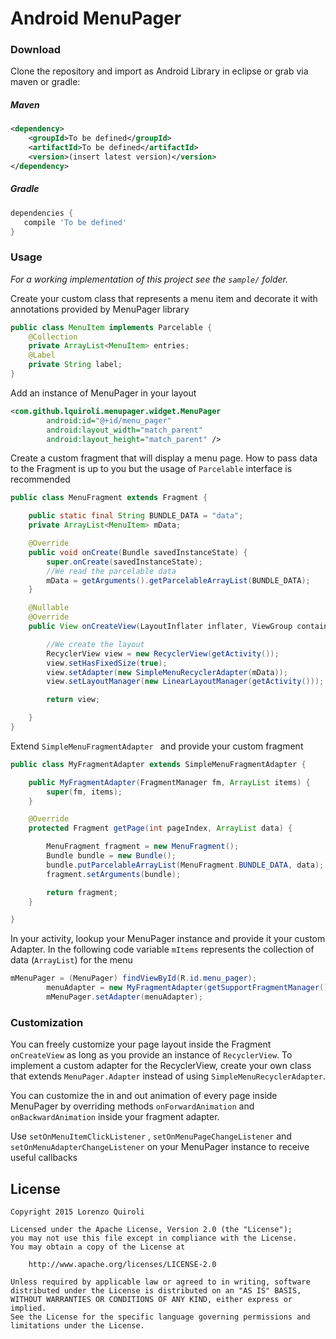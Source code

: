 Android MenuPager
=================

### Download

Clone the repository and import as Android Library in eclipse or grab via maven or gradle:

##### Maven

```xml
<dependency>
    <groupId>To be defined</groupId>
    <artifactId>To be defined</artifactId>
    <version>(insert latest version)</version>
</dependency>
```
##### Gradle
```groovy
dependencies {
   compile 'To be defined'
}
```
### Usage

*For a working implementation of this project see the `sample/` folder.*

Create your custom class that represents a menu item and decorate it with annotations provided by MenuPager library

```java
public class MenuItem implements Parcelable {
	@Collection
    private ArrayList<MenuItem> entries;
    @Label
    private String label;
}
```

Add an instance of MenuPager in your layout

```xml
<com.github.lquiroli.menupager.widget.MenuPager
        android:id="@+id/menu_pager"
        android:layout_width="match_parent"
        android:layout_height="match_parent" />
```

Create a custom fragment that will display a menu page. How to pass data to the Fragment is up to you but the usage of ``` Parcelable ``` interface is recommended

```java
public class MenuFragment extends Fragment {

    public static final String BUNDLE_DATA = "data";
    private ArrayList<MenuItem> mData;

    @Override
    public void onCreate(Bundle savedInstanceState) {
        super.onCreate(savedInstanceState);
        //We read the parcelable data
        mData = getArguments().getParcelableArrayList(BUNDLE_DATA);
    }

    @Nullable
    @Override
    public View onCreateView(LayoutInflater inflater, ViewGroup container, Bundle savedInstanceState) {

        //We create the layout
        RecyclerView view = new RecyclerView(getActivity());
        view.setHasFixedSize(true);
        view.setAdapter(new SimpleMenuRecyclerAdapter(mData));
        view.setLayoutManager(new LinearLayoutManager(getActivity()));

        return view;

    }
}
```

Extend ```SimpleMenuFragmentAdapter ``` and provide your custom fragment

```java
public class MyFragmentAdapter extends SimpleMenuFragmentAdapter {

    public MyFragmentAdapter(FragmentManager fm, ArrayList items) {
        super(fm, items);
    }

    @Override
    protected Fragment getPage(int pageIndex, ArrayList data) {

        MenuFragment fragment = new MenuFragment();
        Bundle bundle = new Bundle();
        bundle.putParcelableArrayList(MenuFragment.BUNDLE_DATA, data);
        fragment.setArguments(bundle);

        return fragment;
    }

}
```
In your activity, lookup your MenuPager instance and provide it your custom Adapter. In the following code variable ```mItems``` represents the collection of data (```ArrayList```) for the menu

```java
mMenuPager = (MenuPager) findViewById(R.id.menu_pager);
        menuAdapter = new MyFragmentAdapter(getSupportFragmentManager(), mItems);
        mMenuPager.setAdapter(menuAdapter);
```

### Customization

You can freely customize your page layout inside the Fragment ```onCreateView``` as long as you provide an instance of ```RecyclerView```.
To implement a custom adapter for the RecyclerView, create your own class that extends ```MenuPager.Adapter``` instead of using ```SimpleMenuRecyclerAdapter```.

You can customize the in and out animation of every page inside MenuPager by overriding methods ```onForwardAnimation``` and ```onBackwardAnimation``` inside your fragment adapter.

Use ```setOnMenuItemClickListener``` , ```setOnMenuPageChangeListener```  and ```setOnMenuAdapterChangeListener``` on your MenuPager instance to receive useful callbacks
## License

    Copyright 2015 Lorenzo Quiroli

    Licensed under the Apache License, Version 2.0 (the "License");
    you may not use this file except in compliance with the License.
    You may obtain a copy of the License at

        http://www.apache.org/licenses/LICENSE-2.0

    Unless required by applicable law or agreed to in writing, software
    distributed under the License is distributed on an "AS IS" BASIS,
    WITHOUT WARRANTIES OR CONDITIONS OF ANY KIND, either express or implied.
    See the License for the specific language governing permissions and
    limitations under the License.
